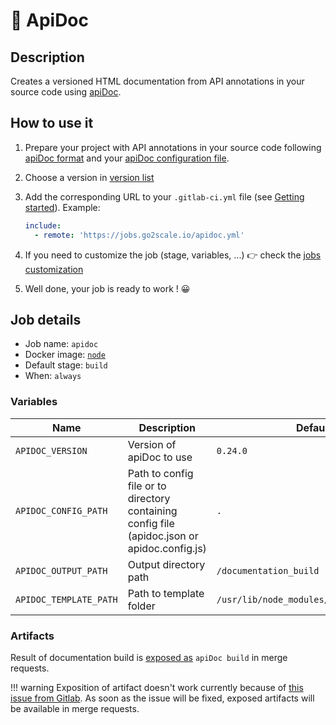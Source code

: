 # 📒 ApiDoc

## Description

Creates a versioned HTML documentation from API annotations in your source
code using [apiDoc](https://www.apidocjs.com/).

## How to use it

1. Prepare your project with API annotations in your source code following
   [apiDoc format](https://apidocjs.com/#examples) and your [apiDoc
   configuration file](https://apidocjs.com/#configuration).
2. Choose a version in [version list](#versions)
3. Add the corresponding URL to your `.gitlab-ci.yml` file (see [Getting
   started](/use-the-hub/)). Example:

    ```yaml
    include:
      - remote: 'https://jobs.go2scale.io/apidoc.yml'
    ```

4. If you need to customize the job (stage, variables, ...) 👉 check the [jobs
   customization](/use-the-hub/#jobs-customization)
5. Well done, your job is ready to work ! 😀

## Job details

* Job name: `apidoc`
* Docker image:
[`node`](https://hub.docker.com/r/_/node)
* Default stage: `build`
* When: `always`

### Variables

| Name | Description | Default |
| ---- | ----------- | ------- |
| `APIDOC_VERSION` <img width=250/> | Version of apiDoc to use <img width=400/> | `0.24.0` |
| `APIDOC_CONFIG_PATH` | Path to config file or to directory containing config file (apidoc.json or apidoc.config.js) | `.` |
| `APIDOC_OUTPUT_PATH` | Output directory path | `/documentation_build` |
| `APIDOC_TEMPLATE_PATH` | Path to template folder | `/usr/lib/node_modules/apidoc/template/` |

### Artifacts

Result of documentation build is [exposed
as](https://docs.gitlab.com/ee/ci/yaml/#artifactsexpose_as) `apiDoc build` in
merge requests.

!!! warning
    Exposition of artifact doesn't work currently because of [this issue from
    Gitlab](https://gitlab.com/gitlab-org/gitlab/-/issues/37129). As soon as
    the issue will be fixed, exposed artifacts will be available in merge
    requests.
